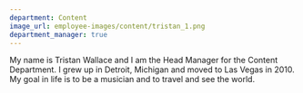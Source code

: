 ```yaml
---
department: Content
image_url: employee-images/content/tristan_1.png
department_manager: true
---
```

My name is Tristan Wallace and I am the Head Manager for the Content Department. I grew up in Detroit, Michigan and moved to Las Vegas in 2010. My goal in life is to be a musician and to travel and see the world.
